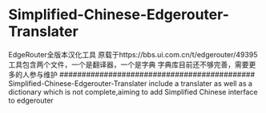 # Simplified-Chinese-Edgerouter-Translater
EdgeRouter全版本汉化工具
原载于https://bbs.ui.com.cn/t/edgerouter/49395
工具包含两个文件，一个是翻译器，一个是字典
字典库目前还不够完善，需要更多的人参与维护
############################################
Simplified-Chinese-Edgerouter-Translater include a translater as well as a dictionary which is not complete,aiming to add Simplified Chinese interface to edgerouter

